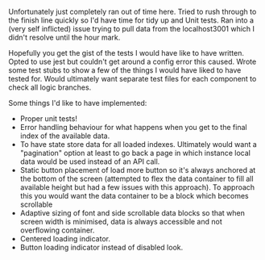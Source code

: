 <!-- Project Comments Go Here -->

Unfortunately just completely ran out of time here. Tried to rush through to the finish line quickly so I'd have time for tidy up and Unit tests. Ran into a (very self inflicted) issue trying to pull data from the localhost3001 which I didn't resolve until the hour mark.

Hopefully you get the gist of the tests I would have like to have written. Opted to use jest but couldn't get around a config error this caused. Wrote some test stubs to show a few of the things I would have liked to have tested for. Would ultimately want separate test files for each component to check all logic branches.

Some things I'd like to have implemented:

- Proper unit tests!
- Error handling behaviour for what happens when you get to the final index of the available data.
- To have state store data for all loaded indexes. Ultimately would want a "pagination" option at least to go back a page in which instance local data would be used instead of an API call.
- Static button placement of load more button so it's always anchored at the bottom of the screen (attempted to flex the data container to fill all available height but had a few issues with this approach). To approach this you would want the data container to be a block which becomes scrollable
- Adaptive sizing of font and side scrollable data blocks so that when screen width is minimised, data is always accessible and not overflowing container.
- Centered loading indicator.
- Button loading indicator instead of disabled look.
